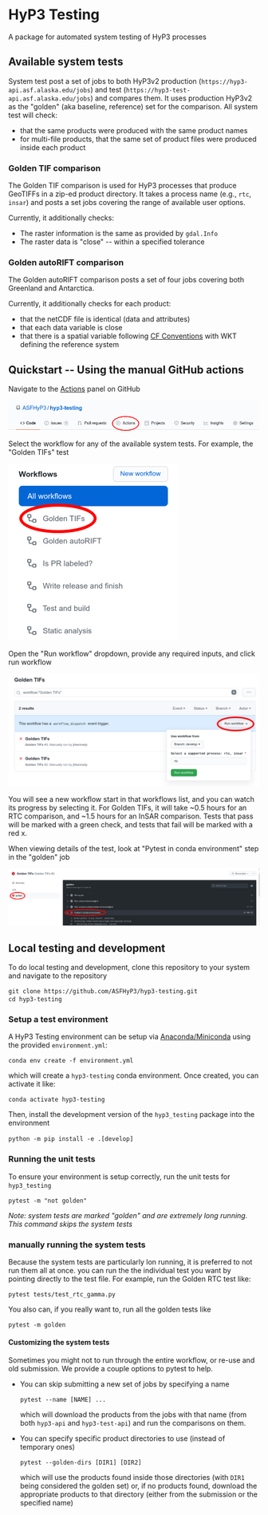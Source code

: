 # HyP3 Testing

A package for automated system testing of HyP3 processes

## Available system tests

System test post a set of jobs to both HyP3v2 production 
(`https://hyp3-api.asf.alaska.edu/jobs`) and test (`https://hyp3-test-api.asf.alaska.edu/jobs`)
and compares them. It uses production HyP3v2 as the "golden" (aka baseline, reference) set for the comparison.
All system test will check:
* that the same products were produced with the same product names
* for multi-file products, that the same set of product files were produced inside each product


### Golden TIF comparison

The Golden TIF comparison is used for HyP3 processes that produce GeoTIFFs in a zip-ed product directory.
It takes a process name (e.g., `rtc`, `insar`) and posts a set jobs covering the range of available user options.

Currently, it additionally checks:
* The raster information is the same as provided by `gdal.Info`
* The raster data is "close" -- within a specified tolerance

### Golden autoRIFT comparison

The Golden autoRIFT comparison posts a set of four jobs covering both Greenland and Antarctica.

Currently, it additionally checks for each product:
* that the netCDF file is identical (data and attributes)
* that each data variable is close
* that there is a spatial variable following [CF Conventions](https://cfconventions.org/)
  with WKT defining the reference system

## Quickstart -- Using the manual GitHub actions

Navigate to the [Actions](https://github.com/ASFHyP3/hyp3-testing/actions) panel on GitHub

![Actions menu item](docs/imgs/actions-tab.png?raw=true)

Select the workflow for any of the available system tests. For example, the "Golden TIFs" test

![Golden RTC workflow](docs/imgs/golden-tif-workflow.png?raw=true)

Open the "Run workflow" dropdown, provide any required inputs, and click run workflow

![Golden RTC workflow](docs/imgs/golden-tif-run.png?raw=true)

You will see a new workflow start in that workflows list, and you can watch its progress by selecting it.
For Golden TIFs, it will take ~0.5 hours for an RTC comparison, and ~1.5 hours for an InSAR comparison.
Tests that pass will be marked with a green check, and tests that fail will be marked with a red x.

When viewing details of the test, look at "Pytest in conda environment" step in the "golden" job

![Golden RTC workflow](docs/imgs/golden-tif-details.png?raw=true)

## Local testing and development

To do local testing and development, clone this repository to your system and navigate to the repository

```
git clone https://github.com/ASFHyP3/hyp3-testing.git
cd hyp3-testing
```

### Setup a test environment

A HyP3 Testing environment can be setup via 
[Anaconda/Miniconda](https://docs.conda.io/projects/conda/en/latest/user-guide/install/download.html#) 
using the provided `environment.yml`:

```
conda env create -f environment.yml
```

which will create a `hyp3-testing` conda environment. Once created, you can activate it like:

```
conda activate hyp3-testing
```

Then, install the development version of the `hyp3_testing` package into the environment

`python -m pip install -e .[develop]`

### Running the unit tests

To ensure your environment is setup correctly, run the unit tests for `hyp3_testing`

```
pytest -m "not golden"
```

*Note: system tests are marked "golden" and are extremely long running. This command skips the system tests*


### manually running the system tests

Because the system tests are particularly lon running, it is preferred to not run them all at once.
you can run the the individual test you want by pointing directly to the test file. For example,
run the Golden RTC test like:

```
pytest tests/test_rtc_gamma.py
```

You also can, if you really want to, run all the golden tests like

```
pytest -m golden
```

#### Customizing the system tests

Sometimes you might not to run through the entire workflow, or re-use and old submission. We provide
a couple options to pytest to help.

* You can skip submitting a new set of jobs by specifying a name
  ```
  pytest --name [NAME] ...
  ```

  which will download the products from the jobs with that name (from both `hyp3-api` and `hyp3-test-api`)
  and run the comparisons on them.

* You can specify specific product directories to use (instead of temporary ones)
  ```
  pytest --golden-dirs [DIR1] [DIR2]
  ```
  which will use the products found inside those directories (with `DIR1` being considered the golden set)
  or, if no products found, download the appropriate products to that directory (either from the 
  submission or the specified name)
